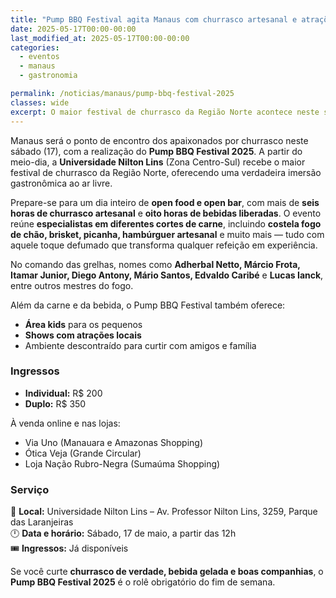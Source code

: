 ```yaml
---
title: "Pump BBQ Festival agita Manaus com churrasco artesanal e atrações para toda a família"
date: 2025-05-17T00:00-00:00
last_modified_at: 2025-05-17T00:00-00:00
categories:
  - eventos
  - manaus
  - gastronomia

permalink: /noticias/manaus/pump-bbq-festival-2025
classes: wide
excerpt: O maior festival de churrasco da Região Norte acontece neste sábado (17) em Manaus, com open food, música ao vivo, área kids e atrações gastronômicas imperdíveis.
---
```


Manaus será o ponto de encontro dos apaixonados por churrasco neste sábado (17), com a realização do **Pump BBQ Festival 2025**. A partir do meio-dia, a **Universidade Nilton Lins** (Zona Centro-Sul) recebe o maior festival de churrasco da Região Norte, oferecendo uma verdadeira imersão gastronômica ao ar livre.

Prepare-se para um dia inteiro de **open food e open bar**, com mais de **seis horas de churrasco artesanal** e **oito horas de bebidas liberadas**. O evento reúne **especialistas em diferentes cortes de carne**, incluindo **costela fogo de chão, brisket, picanha, hambúrguer artesanal** e muito mais — tudo com aquele toque defumado que transforma qualquer refeição em experiência.

No comando das grelhas, nomes como **Adherbal Netto, Márcio Frota, Itamar Junior, Diego Antony, Mário Santos, Edvaldo Caribé** e **Lucas Ianck**, entre outros mestres do fogo.

Além da carne e da bebida, o Pump BBQ Festival também oferece:
- **Área kids** para os pequenos
- **Shows com atrações locais**
- Ambiente descontraído para curtir com amigos e família

### Ingressos
- **Individual:** R$ 200  
- **Duplo:** R$ 350  

À venda online e nas lojas:
- Via Uno (Manauara e Amazonas Shopping)  
- Ótica Veja (Grande Circular)  
- Loja Nação Rubro-Negra (Sumaúma Shopping)

### Serviço
📍 **Local:** Universidade Nilton Lins – Av. Professor Nilton Lins, 3259, Parque das Laranjeiras  
🕛 **Data e horário:** Sábado, 17 de maio, a partir das 12h  
🎟️ **Ingressos:** Já disponíveis

Se você curte **churrasco de verdade, bebida gelada e boas companhias**, o **Pump BBQ Festival 2025** é o rolê obrigatório do fim de semana.

